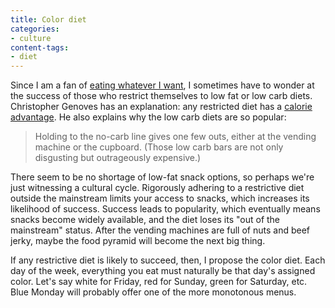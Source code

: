 ```yaml
---
title: Color diet
categories:
- culture
content-tags:
- diet
---
```


Since I am a fan of [eating whatever I want][1], I sometimes have to wonder at the success of those who restrict themselves to low fat or low carb diets.  Christopher Genoves has an explanation: any restricted diet has a [calorie advantage][2].  He also explains why the low carb diets are so popular:


   [1]: /library/thoughts/fitness.html
   [2]: http://signalplusnoise.com/archives/000409.html

> Holding to the no-carb line gives one few outs, either at the vending machine or the cupboard. (Those low carb bars are not only disgusting but outrageously expensive.)

There seem to be no shortage of low-fat snack options, so perhaps we're just witnessing a cultural cycle.  Rigorously adhering to a restrictive diet outside the mainstream limits your access to snacks, which increases its likelihood of success.  Success leads to popularity, which eventually means snacks become widely available, and the diet loses its "out of the mainstream" status.  After the vending machines are full of nuts and beef jerky, maybe the food pyramid will become the next big thing.

If any restrictive diet is likely to succeed, then, I propose the color diet.  Each day of the week, everything you eat must naturally be that day's assigned color.  Let's say white for Friday, red for Sunday, green for Saturday, etc.  Blue Monday will probably offer one of the more monotonous menus.
